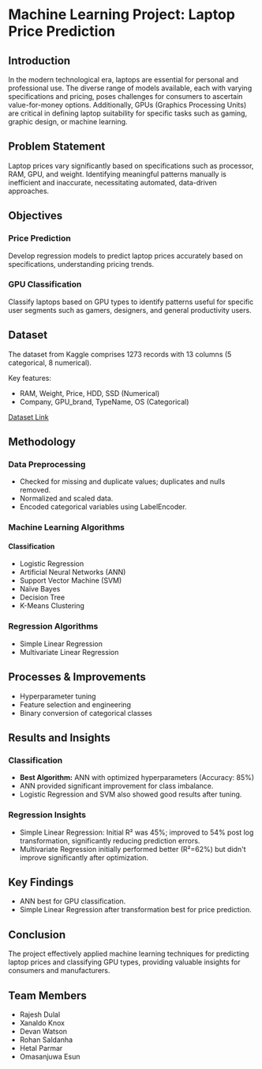 
# Machine Learning Project: Laptop Price Prediction

## Introduction
In the modern technological era, laptops are essential for personal and professional use. The diverse range of models available, each with varying specifications and pricing, poses challenges for consumers to ascertain value-for-money options. Additionally, GPUs (Graphics Processing Units) are critical in defining laptop suitability for specific tasks such as gaming, graphic design, or machine learning.

## Problem Statement
Laptop prices vary significantly based on specifications such as processor, RAM, GPU, and weight. Identifying meaningful patterns manually is inefficient and inaccurate, necessitating automated, data-driven approaches.

## Objectives

### Price Prediction
Develop regression models to predict laptop prices accurately based on specifications, understanding pricing trends.

### GPU Classification
Classify laptops based on GPU types to identify patterns useful for specific user segments such as gamers, designers, and general productivity users.

## Dataset
The dataset from Kaggle comprises 1273 records with 13 columns (5 categorical, 8 numerical).

Key features:
- RAM, Weight, Price, HDD, SSD (Numerical)
- Company, GPU_brand, TypeName, OS (Categorical)

[Dataset Link](https://www.kaggle.com/datasets/gyanprakashkushwaha/laptop-price-prediction-cleaned-dataset/data)

## Methodology

### Data Preprocessing
- Checked for missing and duplicate values; duplicates and nulls removed.
- Normalized and scaled data.
- Encoded categorical variables using LabelEncoder.

### Machine Learning Algorithms

#### Classification
- Logistic Regression
- Artificial Neural Networks (ANN)
- Support Vector Machine (SVM)
- Naïve Bayes
- Decision Tree
- K-Means Clustering

### Regression Algorithms
- Simple Linear Regression
- Multivariate Linear Regression

## Processes & Improvements
- Hyperparameter tuning
- Feature selection and engineering
- Binary conversion of categorical classes

## Results and Insights

### Classification
- **Best Algorithm:** ANN with optimized hyperparameters (Accuracy: 85%)
- ANN provided significant improvement for class imbalance.
- Logistic Regression and SVM also showed good results after tuning.

### Regression Insights
- Simple Linear Regression: Initial R² was 45%; improved to 54% post log transformation, significantly reducing prediction errors.
- Multivariate Regression initially performed better (R²=62%) but didn't improve significantly after optimization.

## Key Findings
- ANN best for GPU classification.
- Simple Linear Regression after transformation best for price prediction.

## Conclusion
The project effectively applied machine learning techniques for predicting laptop prices and classifying GPU types, providing valuable insights for consumers and manufacturers.

## Team Members
- Rajesh Dulal
- Xanaldo Knox
- Devan Watson
- Rohan Saldanha
- Hetal Parmar
- Omasanjuwa Esun
